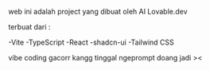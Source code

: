 web ini adalah project yang dibuat oleh AI Lovable.dev

terbuat dari :

-Vite
-TypeScript
-React
-shadcn-ui
-Tailwind CSS

vibe coding gacorr kangg tinggal ngeprompt doang jadi ><
